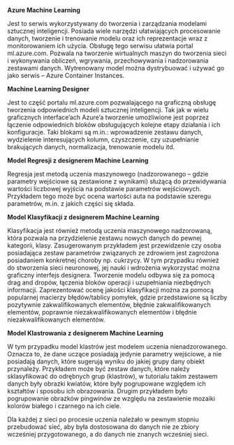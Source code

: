 
**Azure Machine Learning**

Jest to serwis wykorzystywany do tworzenia i zarządzania modelami sztucznej inteligencji. Posiada wiele narzędzi ułatwiających procesowanie danych, tworzenie i trenowanie modelu oraz ich reprezentacje wraz z monitorowaniem ich użycia. Obsługę tego serwisu ułatwia portal ml.azure.com. Pozwala na tworzenie wirtualnych maszyn do tworzenia sieci i wykonywania obliczeń, wgrywania, przechowywania i nadzorowania zestawami danych. Wytrenowany model można dystrybuować i używać go jako serwis – Azure Container Instances.

**Machine Learning Designer**

Jest to część portalu ml.azure.com pozwalającego na graficzną obsługę tworzenia odpowiednich modeli sztucznej inteligencji. Tak jak w wielu graficznych interface’ach Azure’a  tworzenie umożliwione jest poprzez łączenie odpowiednich bloków obsługujących kolejne etapy działania i ich konfiguracje. Taki blokami są m.in.: wprowadzenie zestawu danych, wydzielenie interesujących kolumn, czyszczenie, czy uzupełnianie brakujących danych, normalizacja, trenowanie modelu itd.

**Model Regresji z designerem Machine Learning**

Regresja jest metodą uczenia maszynowego (nadzorowanego – gdzie parametry wejściowe są zestawione z wynikami) służącą do przewidywania wartości liczbowej wyjścia na podstawie parametrów wejściowych. Przykładem tego może być ocena wartości auta na podstawie szeregu parametrów, m.in. z jakich części się składa.

**Model Klasyfikacji z designerem Machine Learning**

Klasyfikacja jest również metodą uczenia maszynowego nadzorowaną, która pozwala na przydzielenie zestawu nowych danych do pewnej kategorii, klasy. Zasugerowanym przykładem jest przewidzenie czy osoba posiadająca zestaw parametrów związanych ze zdrowiem jest zagrożona posiadaniem konkretnej choroby np. cukrzycy. W tym przypadku również do stworzenia sieci neuronowej, jej nauki i wdrożenia wykorzystać można graficzny interfejs designera. Tworzenie modelu odbywa się za pomocą drag and dropów, łączenia bloków operacji i uzupełniania niezbędnych informacji. Zaprezentować ocenę jakości klasyfikacji można za pomocą popularnej macierzy błędów/tablicy pomyłek, gdzie przedstawione są liczby pozytywnie zakwalifikowanych elementów, błędnie zakwalifikowanych elementów, poprawnie niezakwalifikowanych elementów i błędnie niezakwalifikowanych elementów.

**Model Klastrowania z designerem Machine Learning**

W tym przypadku model klastrów jest modelem uczenia nienadzorowanego. Oznacza to, że dane uczące posiadają jedynie parametry wejściowe, a nie posiadają danych, które sugerują wyniku do jakiej grupy dany obiekt przynależy. Przykładem może być zestaw danych, które należy sklasyfikować do odrębnych grup (klastrów), w tutorialu takim zestawem danych były obrazki kwiatów, które były pogrupowane względem ich kształtów i sposobu ich obrazowania. Drugim przykładem było pogrupowanie obrazków pingwinów ze względu na zestawienie mozaiki kolorów białego i czarnego na ich ciele.

Dla każdej z sieci po procesie uczenia należało w pewnym stopniu przebudować sieć, aby była dostosowana do danych nie ze zbiory wcześniej przygotowanego, a do danych nie znanych wcześniej sieci.